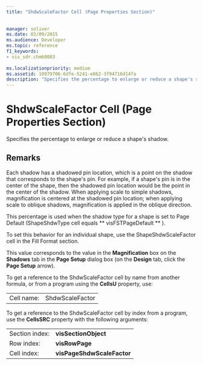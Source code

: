 ```yaml
---
title: "ShdwScaleFactor Cell (Page Properties Section)"
 
 
manager: soliver
ms.date: 03/09/2015
ms.audience: Developer
ms.topic: reference
f1_keywords:
- vis_sdr.chm60083
 
ms.localizationpriority: medium
ms.assetid: 10979706-6dfe-5241-e862-3f94716d14fa
description: "Specifies the percentage to enlarge or reduce a shape's shadow."
---
```


# ShdwScaleFactor Cell (Page Properties Section)

Specifies the percentage to enlarge or reduce a shape's shadow. 
  
## Remarks

Each shadow has a shadowed pin location, which is a point on the shadow that corresponds to the shape's pin. For example, if a shape's pin is in the center of the shape, then the shadowed pin location would be the point in the center of the shadow. When applying scale to simple shadows, magnification is centered at the shadowed pin location; when applying scale to oblique shadows, magnification is applied in the oblique direction. 
  
 This percentage is used when the shadow type for a shape is set to Page Default (ShapeShdwType cell equals ** visFSTPageDefault ** ). 
  
To set this behavior for an individual shape, use the ShapeShdwScaleFactor cell in the Fill Format section.
  
This value corresponds to the value in the **Magnification** box on the **Shadows** tab in the **Page Setup** dialog box (on the **Design** tab, click the **Page Setup** arrow). 
  
To get a reference to the ShdwScaleFactor cell by name from another formula, or from a program using the **CellsU** property, use: 
  
|||
|:-----|:-----|
| Cell name:  <br/> | ShdwScaleFactor  <br/> |
   
To get a reference to the ShdwScaleFactor cell by index from a program, use the **CellsSRC** property with the following arguments: 
  
|||
|:-----|:-----|
| Section index:  <br/> |**visSectionObject** <br/> |
| Row index:  <br/> |**visRowPage** <br/> |
| Cell index:  <br/> |**visPageShdwScaleFactor** <br/> |
   

